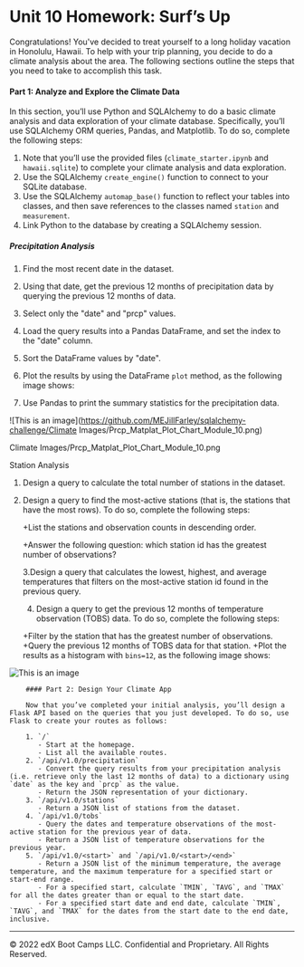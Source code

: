 # Unit 10 Homework: Surf’s Up

Congratulations! You've decided to treat yourself to a long holiday vacation in Honolulu, Hawaii. To help with your trip planning, you decide to do a climate analysis about the area. The following sections outline the steps that you need to take to accomplish this task.

#### Part 1: Analyze and Explore the Climate Data

In this section, you’ll use Python and SQLAlchemy to do a basic climate analysis and data exploration of your climate database. Specifically, you’ll use SQLAlchemy ORM queries, Pandas, and Matplotlib. To do so, complete the following steps:

1. Note that you’ll use the provided files (`climate_starter.ipynb` and `hawaii.sqlite`) to complete your climate analysis and data exploration.
2. Use the SQLAlchemy `create_engine()` function to connect to your SQLite database.
3. Use the SQLAlchemy `automap_base()` function to reflect your tables into classes, and then save references to the classes named `station` and `measurement`.
4. Link Python to the database by creating a SQLAlchemy session.

##### Precipitation Analysis

1. Find the most recent date in the dataset.

2. Using that date, get the previous 12 months of precipitation data by querying the previous 12 months of data.

3. Select only the "date" and "prcp" values.

4. Load the query results into a Pandas DataFrame, and set the index to the "date" column.

5. Sort the DataFrame values by "date".

6. Plot the results by using the DataFrame `plot` method, as the following image shows:

7. Use Pandas to print the summary statistics for the precipitation data.

![This is an image](https://github.com/MEJillFarley/sqlalchemy-challenge/Climate Images/Prcp_Matplat_Plot_Chart_Module_10.png)


Climate Images/Prcp_Matplat_Plot_Chart_Module_10.png


   Station Analysis

   1. Design a query to calculate the total number of stations in the dataset.

   2. Design a query to find the most-active stations (that is, the stations that have the most rows). To do so, complete the following steps:

      +List the stations and observation counts in descending order.

      +Answer the following question: which station id has the greatest number of observations?

        3.Design a query that calculates the lowest, highest, and average temperatures that filters on the most-active station id found in the previous query.

        4. Design a query to get the previous 12 months of temperature observation (TOBS) data. To do so, complete the following steps:

        +Filter by the station that has the greatest number of observations.
        +Query the previous 12 months of TOBS data for that station.
        +Plot the results as a histogram with `bins=12`, as the following image shows:

![This is an image](https://github.com/MEJillFarley/sqlalchemy-challenge/Climate_Images/Active_Temp_in_One_Year_Module_10.png)

        
        #### Part 2: Design Your Climate App
        
        Now that you’ve completed your initial analysis, you’ll design a Flask API based on the queries that you just developed. To do so, use Flask to create your routes as follows:
        
        1. `/`
           - Start at the homepage.
           - List all the available routes.
        2. `/api/v1.0/precipitation`
           - Convert the query results from your precipitation analysis (i.e. retrieve only the last 12 months of data) to a dictionary using `date` as the key and `prcp` as the value.
           - Return the JSON representation of your dictionary.
        3. `/api/v1.0/stations`
           - Return a JSON list of stations from the dataset.
        4. `/api/v1.0/tobs`
           - Query the dates and temperature observations of the most-active station for the previous year of data.
           - Return a JSON list of temperature observations for the previous year.
        5. `/api/v1.0/<start>` and `/api/v1.0/<start>/<end>`
           - Return a JSON list of the minimum temperature, the average temperature, and the maximum temperature for a specified start or start-end range.
           - For a specified start, calculate `TMIN`, `TAVG`, and `TMAX` for all the dates greater than or equal to the start date.
           - For a specified start date and end date, calculate `TMIN`, `TAVG`, and `TMAX` for the dates from the start date to the end date, inclusive.

---

© 2022 edX Boot Camps LLC. Confidential and Proprietary. All Rights Reserved.
